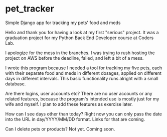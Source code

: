 # pet_tracker
Simple Django app for tracking my pets' food and meds

Hello and thank you for having a look at my first "serious" project. It was a graduation project for my Python Back End Developer course at Coders Lab.

I apologize for the mess in the branches. I was trying to rush hosting the project on AWS before the deadline, failed, and left a bit of a mess.

I wrote this program because I needed a tool for tracking my five pets, each with their separate food and meds in different dosages, applied on different days in different intervals. This basic functionality runs alright with a small database.

Are there logins, user accounts etc?
There are no user accounts or any related features, because the program's intended use is mostly just for my wife and myself. I plan to add these features as exercise later.

How can I see days other than today?
Right now you can only pass the date into the URL in day/YYYY/MM/DD format. Links for that are coming.

Can I delete pets or products?
Not yet. Coming soon.
